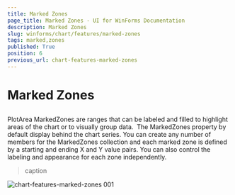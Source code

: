```yaml
---
title: Marked Zones
page_title: Marked Zones - UI for WinForms Documentation
description: Marked Zones
slug: winforms/chart/features/marked-zones
tags: marked,zones
published: True
position: 6
previous_url: chart-features-marked-zones
---
```


# Marked Zones



## 

PlotArea MarkedZones are ranges that can be labeled and filled to highlight areas of the chart or to visually group data.  The MarkedZones property by default display behind the chart series. You can create any number of members for the MarkedZones collection and each marked zone is defined by a starting and ending X and Y value pairs. You can also control the labeling and appearance for each zone independently.
>caption 

![chart-features-marked-zones 001](images/chart-features-marked-zones001.png)
